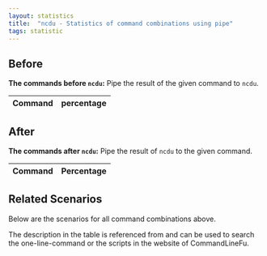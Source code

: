 ```yaml
---
layout: statistics
title:  "ncdu - Statistics of command combinations using pipe"
tags: statistic
---
```


## Before

__The commands before `ncdu`:__ Pipe the result of the given command to `ncdu`.

| Command | percentage |
|--------|--------|



## After

__The commands after `ncdu`:__ Pipe the result of `ncdu` to the given command.

| Command | Percentage | 
|-------|--------|



## Related Scenarios

Below are the scenarios for all command combinations above.

The description in the table is referenced from and can be used to search the one-line-command or the scripts in the website of CommandLineFu.




